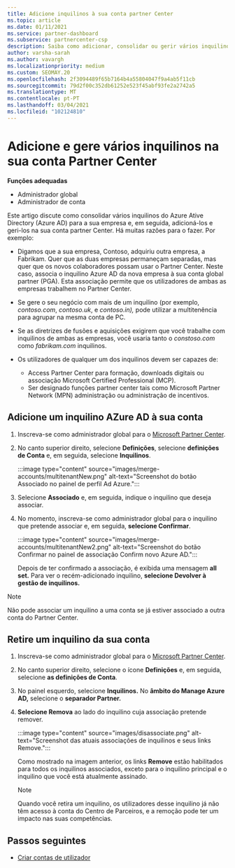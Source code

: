 ```yaml
---
title: Adicione inquilinos à sua conta partner Center
ms.topic: article
ms.date: 01/11/2021
ms.service: partner-dashboard
ms.subservice: partnercenter-csp
description: Saiba como adicionar, consolidar ou gerir vários inquilinos AZure AD na sua conta partner Center, e saiba por que quer fazê-lo.
author: varsha-sarah
ms.author: vavargh
ms.localizationpriority: medium
ms.custom: SEOMAY.20
ms.openlocfilehash: 2f3094489f65b7164b4a55804047f9a4ab5f11cb
ms.sourcegitcommit: 79d2f00c352db61252e523f45abf93fe2a2742a5
ms.translationtype: MT
ms.contentlocale: pt-PT
ms.lasthandoff: 03/04/2021
ms.locfileid: "102124810"
---
```

# <a name="add-and-manage-multiple-tenants-in-your-partner-center-account"></a>Adicione e gere vários inquilinos na sua conta Partner Center


**Funções adequadas**

- Administrador global
- Administrador de conta

Este artigo discute como consolidar vários inquilinos do Azure Ative Directory (Azure AD) para a sua empresa e, em seguida, adicioná-los e geri-los na sua conta partner Center. Há muitas razões para o fazer. Por exemplo:

- Digamos que a sua empresa, Contoso, adquiriu outra empresa, a Fabrikam. Quer que as duas empresas permaneçam separadas, mas quer que os novos colaboradores possam usar o Partner Center. Neste caso, associa o inquilino Azure AD da nova empresa à sua conta global partner (PGA). Esta associação permite que os utilizadores de ambas as empresas trabalhem no Partner Center.

- Se gere o seu negócio com mais de um inquilino (por exemplo, *contoso.com*, *contoso.uk*, e *contoso.in),* pode utilizar a multitenência para agrupar na mesma conta de PC.

- Se as diretrizes de fusões e aquisições exigirem que você trabalhe com inquilinos de ambas as empresas, você usaria tanto o *constoso.com* como *fabrikam.com* inquilinos.

- Os utilizadores de qualquer um dos inquilinos devem ser capazes de:
    * Access Partner Center para formação, downloads digitais ou associação Microsoft Certified Professional (MCP).
    * Ser designado funções partner center tais como Microsoft Partner Network (MPN) administração ou administração de incentivos.

## <a name="add-an-azure-ad-tenant-to-your-account"></a>Adicione um inquilino AZure AD à sua conta

1. Inscreva-se como administrador global para o [Microsoft Partner Center](https://partner.microsoft.com/dashboard).

1. No canto superior direito, selecione **Definições**, selecione **definições de Conta** e, em seguida, selecione **Inquilinos**.
 
   :::image type="content" source="images/merge-accounts/multitenantNew.png" alt-text="Screenshot do botão Associado no painel de perfil Ad Azure."::: 

1. Selecione **Associado** e, em seguida, indique o inquilino que deseja associar.

1. No momento, inscreva-se como administrador global para o inquilino que pretende associar e, em seguida, **selecione Confirmar**. 

   :::image type="content" source="images/merge-accounts/multitenantNew2.png" alt-text="Screenshot do botão Confirmar no painel de associação Confirm novo Azure AD."::: 

   Depois de ter confirmado a associação, é exibida uma mensagem **all set.** Para ver o recém-adicionado inquilino, **selecione Devolver à gestão de inquilinos.** 
 
>[!NOTE]
>Não pode associar um inquilino a uma conta se já estiver associado a outra conta do Partner Center.


## <a name="remove-a-tenant-from-your-account"></a>Retire um inquilino da sua conta
 
1. Inscreva-se como administrador global para o [Microsoft Partner Center](https://partner.microsoft.com/dashboard).

1. No canto superior direito, selecione o ícone **Definições** e, em seguida, selecione **as definições de Conta**.

1. No painel esquerdo, selecione **Inquilinos.** No **âmbito do Manage Azure AD,** selecione o **separador Partner.**
 
1. **Selecione Remova** ao lado do inquilino cuja associação pretende remover.

   :::image type="content" source="images/disassociate.png" alt-text="Screenshot das atuais associações de inquilinos e seus links Remove.":::

   Como mostrado na imagem anterior, os links **Remove** estão habilitados para todos os inquilinos associados, exceto para o inquilino principal e o inquilino que você está atualmente assinado. 

   > [!NOTE]   
   > Quando você retira um inquilino, os utilizadores desse inquilino já não têm acesso à conta do Centro de Parceiros, e a remoção pode ter um impacto nas suas competências. 

## <a name="next-steps"></a>Passos seguintes

- [Criar contas de utilizador](create-user-accounts-and-set-permissions.md)






